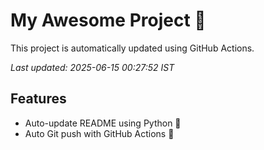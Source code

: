 # My Awesome Project 🚀

This project is automatically updated using GitHub Actions.

_Last updated: 2025-06-15 00:27:52 IST_

## Features
- Auto-update README using Python 🐍
- Auto Git push with GitHub Actions 🤖
